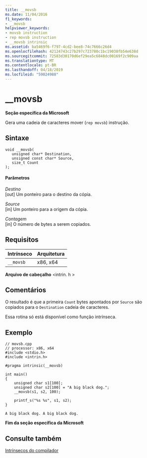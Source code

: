 ```yaml
---
title: __movsb
ms.date: 11/04/2016
f1_keywords:
- __movsb
helpviewer_keywords:
- movsb instruction
- rep movsb instruction
- __movsb intrinsic
ms.assetid: ba5469f6-f797-4cd2-bee8-74c7666c26d4
ms.openlocfilehash: 42124743c27b297c723780c1bc19038fb54e638d
ms.sourcegitcommit: 72583d30170d6ef29ea5c6848dc00169f2c909aa
ms.translationtype: MT
ms.contentlocale: pt-BR
ms.lasthandoff: 04/18/2019
ms.locfileid: "59024988"
---
```

# <a name="movsb"></a>__movsb

**Seção específica da Microsoft**

Gera uma cadeia de caracteres mover (`rep movsb`) instrução.

## <a name="syntax"></a>Sintaxe

```
void __movsb(
   unsigned char* Destination,
   unsigned const char* Source,
   size_t Count
);
```

#### <a name="parameters"></a>Parâmetros

*Destino*<br/>
[out] Um ponteiro para o destino da cópia.

*Source*<br/>
[in] Um ponteiro para a origem da cópia.

*Contagem*<br/>
[in] O número de bytes a serem copiados.

## <a name="requirements"></a>Requisitos

|Intrínseco|Arquitetura|
|---------------|------------------|
|`__movsb`|x86, x64|

**Arquivo de cabeçalho** \<intrin. h >

## <a name="remarks"></a>Comentários

O resultado é que a primeira `Count` bytes apontados por `Source` são copiados para o `Destination` cadeia de caracteres.

Essa rotina só está disponível como função intrínseca.

## <a name="example"></a>Exemplo

```
// movsb.cpp
// processor: x86, x64
#include <stdio.h>
#include <intrin.h>

#pragma intrinsic(__movsb)

int main()
{
    unsigned char s1[100];
    unsigned char s2[100] = "A big black dog.";
    __movsb(s1, s2, 100);

    printf_s("%s %s", s1, s2);
}
```

```Output
A big black dog. A big black dog.
```

**Fim da seção específica da Microsoft**

## <a name="see-also"></a>Consulte também

[Intrínsecos do compilador](../intrinsics/compiler-intrinsics.md)